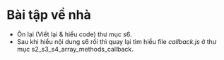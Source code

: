 # Bài tập về nhà
- Ôn lại (Viết lại & hiểu code) thư mục s6.
- Sau khi hiểu nội dung s6 rồi thì quay lại tìm hiểu file *callback.js* ở thư mục s2_s3_s4_array_methods_callback.